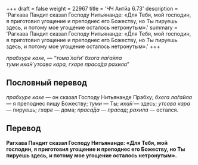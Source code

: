 +++
draft = false
weight = 22967
title = 'ЧЧ Антйа 6.73'
description = 'Рагхава Пандит сказал Господу Нитьянанде: «Для Тебя, мой господин, я приготовил угощение и преподнес его Божеству, но Ты пируешь здесь, и потому мое угощение осталось нетронутым».'
summary = 'Рагхава Пандит сказал Господу Нитьянанде: «Для Тебя, мой господин, я приготовил угощение и преподнес его Божеству, но Ты пируешь здесь, и потому мое угощение осталось нетронутым».'
+++

_прабхуре кахе,_ — _“тома̄ ла̄ги_’ _бхога ла̄га̄ила  
туми иха̄н̇ утсава кара,_ _гхаре праса̄да рахила_”

## Пословный перевод

_прабхуре_ _кахе_ — он сказал Господу Нитьянанде Прабху; _бхога_ _ла̄га̄ила_ — я преподнес пищу Божеству; _туми_ — Ты; _иха̄н̇_ — здесь; _утсава_ _кара_ — пируешь; _гхаре_ — дома; _праса̄да_ — _прасад_; _рахила_ — остался.

## Перевод

**Рагхава Пандит сказал Господу Нитьянанде: «Для Тебя, мой господин, я приготовил угощение и преподнес его Божеству, но Ты пируешь здесь, и потому мое угощение осталось нетронутым».**
